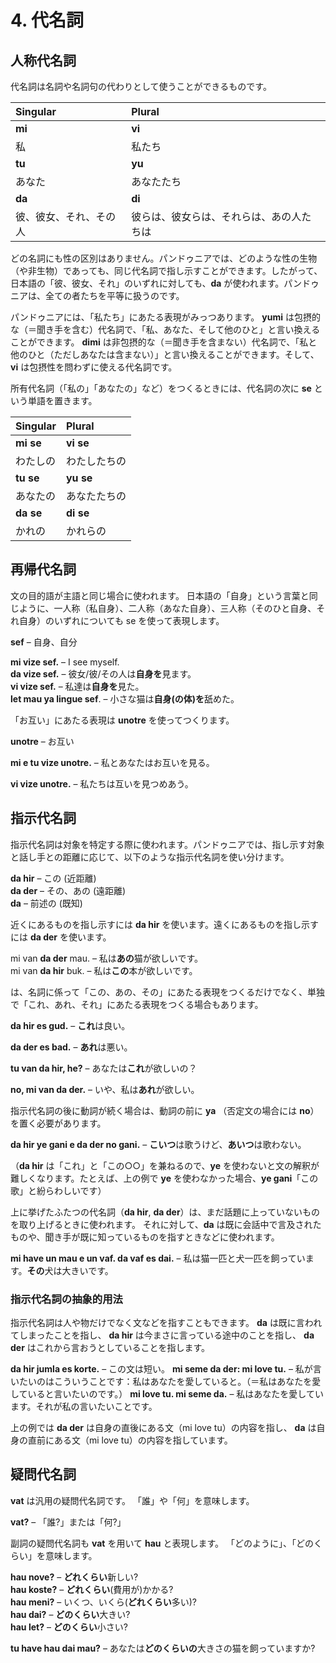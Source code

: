
# 4. 代名詞

## 人称代名詞

代名詞は名詞や名詞句の代わりとして使うことができるものです。


| Singular    | Plural       |
|:------------|:-------------|
| **mi**      | **vi**       |
| 私       | 私たち           |
| **tu**      | **yu**       |
| あなた         | あなたたち      |
| **da**      | **di**       |
| 彼、彼女、それ、その人 | 彼らは、彼女らは、それらは、あの人たちは |

どの名詞にも性の区別はありません。パンドゥニアでは、どのような性の生物（や非生物）であっても、同じ代名詞で指し示すことができます。したがって、日本語の「彼、彼女、それ」のいずれに対しても、**da** が使われます。パンドゥニアは、全ての者たちを平等に扱うのです。

パンドゥニアには、「私たち」にあたる表現がみっつあります。
**yumi**
は包摂的な（＝聞き手を含む）代名詞で、「私、あなた、そして他のひと」と言い換えることができます。
**dimi**
は非包摂的な（＝聞き手を含まない）代名詞で、「私と他のひと（ただしあなたは含まない）」と言い換えることができます。そして、
**vi**
は包摂性を問わずに使える代名詞です。

所有代名詞（「私の」「あなたの」など）をつくるときには、代名詞の次に **se** という単語を置きます。

| Singular    | Plural       |
|:------------|:-------------|
| **mi se**   | **vi se**    |
| わたしの | わたしたちの |
| **tu se**   | **yu se**    |
| あなたの | あなたたちの |
| **da se**   | **di se**    |
| かれの | かれらの |

## 再帰代名詞

文の目的語が主語と同じ場合に使われます。
日本語の「自身」という言葉と同じように、一人称（私自身）、二人称（あなた自身）、三人称（そのひと自身、それ自身）のいずれについても se を使って表現します。

**sef**
– 自身、自分

**mi vize sef.**
– I see myself.  
**da vize sef.**
– 彼女/彼/その人は**自身を**見ます。  
**vi vize sef.**
– 私達は**自身を**見た。  
**let mau ya lingue sef**.
– 小さな猫は**自身(の体)を**舐めた。

「お互い」にあたる表現は
**unotre**
を使ってつくります。

**unotre**
– お互い

**mi e tu vize unotre.**
– 私とあなたはお互いを見る。

**vi vize unotre.**
– 私たちは互いを見つめあう。

## 指示代名詞

指示代名詞は対象を特定する際に使われます。パンドゥニアでは、指し示す対象と話し手との距離に応じて、以下のような指示代名詞を使い分けます。

**da hir**
– この (近距離)  
**da der**
– その、あの (遠距離)  
**da**
– 前述の (既知)

近くにあるものを指し示すには **da hir** を使います。遠くにあるものを指し示すには **da der** を使います。

mi van **da der** mau.
– 私は**あの**猫が欲しいです。  
mi van **da hir** buk.
– 私は**この**本が欲しいです。

は、名詞に係って「この、あの、その」にあたる表現をつくるだけでなく、単独で「これ、あれ、それ」にあたる表現をつくる場合もあります。

**da hir es gud.**
– **これ**は良い。

**da der es bad.**
– **あれ**は悪い。

**tu van da hir, he?**
– あなたは**これ**が欲しいの？

**no, mi van da der.**
– いや、私は**あれ**が欲しい。

指示代名詞の後に動詞が続く場合は、動詞の前に **ya** （否定文の場合には **no**）を置く必要があります。

**da hir ye gani e da der no gani.**
– **こいつ**は歌うけど、**あいつ**は歌わない。

（**da hir** は「これ」と「この○○」を兼ねるので、**ye** を使わないと文の解釈が難しくなります。たとえば、上の例で **ye** を使わなかった場合、**ye gani**「この歌」と紛らわしいです）

上に挙げたふたつの代名詞（**da hir**, **da der**）は、まだ話題に上っていないものを取り上げるときに使われます。
それに対して、**da** は既に会話中で言及されたものや、聞き手が既に知っているものを指すときなどに使われます。
<!--topical within the discourse なときにも la を使うと書いてあるけど良い訳が思いつかない-->


**mi have un mau e un vaf. da vaf es dai.**
– 私は猫一匹と犬一匹を飼っています。**その**犬は大きいです。

### 指示代名詞の抽象的用法

指示代名詞は人や物だけでなく文などを指すこともできます。
**da**
は既に言われてしまったことを指し、
**da hir**
は今まさに言っている途中のことを指し、
**da der**
はこれから言おうとしていることを指します。

**da hir jumla es korte.**
– この文は短い。
**mi seme da der: mi love tu.**
– 私が言いたいのはこういうことです：私はあなたを愛していると。（＝私はあなたを愛していると言いたいのです。）
**mi love tu. mi seme da.**
– 私はあなたを愛しています。それが私の言いたいことです。

上の例では
**da der**
は自身の直後にある文（mi love tu）の内容を指し、
**da**
は自身の直前にある文（mi love tu）の内容を指しています。

## 疑問代名詞

**vat**
は汎用の疑問代名詞です。
「誰」や「何」を意味します。

**vat?**
– 「誰?」または「何?」  


副詞の疑問代名詞も
**vat**
を用いて
**hau**
と表現します。
「どのように」、「どのくらい」を意味します。


**hau nove?**
– **どれくらい**新しい?  
**hau koste?**
– **どれくらい**(費用が)かかる?  
**hau meni?**
– いくつ、いくら(**どれくらい**多い)?  
**hau dai?**
– **どのくらい**大きい?  
**hau let?**
– **どのくらい**小さい?

**tu have hau dai mau?**
– あなたは**どのくらいの**大きさの猫を飼っていますか?



